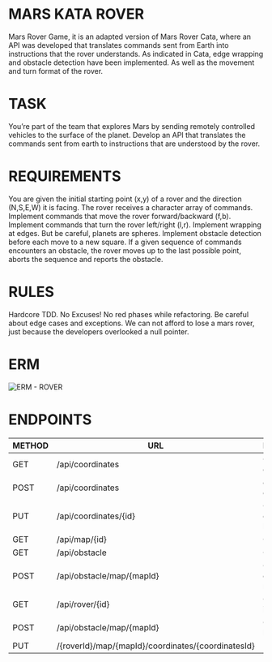 # MARS KATA ROVER
Mars Rover Game, it is an adapted version of Mars Rover Cata, where an API was developed that translates commands sent from Earth into instructions that the rover understands. As indicated in Cata, edge wrapping and obstacle detection have been implemented. As well as the movement and turn format of the rover.


# TASK
You’re part of the team that explores Mars by sending remotely controlled vehicles to the surface of the planet. Develop an API that translates the commands sent from earth to instructions that are understood by the rover.

# REQUIREMENTS
You are given the initial starting point (x,y) of a rover and the direction (N,S,E,W) it is facing.
The rover receives a character array of commands.
Implement commands that move the rover forward/backward (f,b).
Implement commands that turn the rover left/right (l,r).
Implement wrapping at edges. But be careful, planets are spheres.
Implement obstacle detection before each move to a new square. If a given sequence of commands encounters an obstacle, the rover moves up to the last possible point, aborts the sequence and reports the obstacle.


# RULES
Hardcore TDD. No Excuses!
No red phases while refactoring.
Be careful about edge cases and exceptions. We can not afford to lose a mars rover, just because the developers overlooked a null pointer.

# ERM 


![ERM - ROVER](https://github.com/nahuelpierini/rover/assets/101473902/af72f165-b7a4-4325-a39f-3869332a1c4b)

# ENDPOINTS

| METHOD | URL                                               | DESCRIPTION
|--------|---------------------------------------------------|----------------------------|
| GET    | /api/coordinates                                  | Get coordinates            |
| POST   | /api/coordinates                                  | create coordinates         |
| PUT    | /api/coordinates/{id}                             | Get coordinates by id      |
| GET    | /api/map/{id}                                     | Get map by id              |
| GET    | /api/obstacle                                     | Get obstacles              | 
| POST   | /api/obstacle/map/{mapId}                         | Create obstacles by map id |
| GET    | /api/rover/{id}                                   | Get rover by id            |
| POST   | /api/obstacle/map/{mapId}                         | Create rover by map id     |
| PUT    |/{roverId}/map/{mapId}/coordinates/{coordinatesId} | Update rover               |
